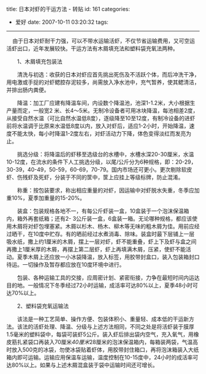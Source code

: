 title: 日本对虾的干运方法 -  转贴
id: 161
categories:
  - 爱好
date: 2007-10-11 03:20:32
tags:
---

<div id="msgcns!9697D6160EFEBC17!1290" class="bvMsg">

    由于日本对虾耐干力强，可以不带水运输活虾，不仅节省运输费用，又可空运活虾出口，近年发展较快。干运方法有木屑填充法和塑料袋充氧法两种。 <p>　　1、木屑填充包装法 <p>　　清洗与初选：收获的日本对虾应首先挑出死伤及不活跃个体，而后冲洗干净，用电激或手捉的对虾鳃腔存泥较多，尚需放入净水池中，充气暂养，使其鳃清洁，并排出肠内粪便。 <p>　　降温：加工厂应建有降温车间，内设数个降温池，池深1-1.2米，大小根据生产量而定，一般宽2 米、长4～5米。无制冷设备者可用冰块降温，每池相差2度，从接受自然水温（可比自然水温低8度），逐级降至10至12度，有制冷设备的进虾前将水温调于比原来水温低8度以内，放入对虾后，适应1-2小时，开始降温，速度不能太快，每小时降温1-2度左右，对虾活动力下降，体色变得淡红而发亮为止。 <p>　　挑选分级：将降温后的虾移至选级台的水槽中，水槽水深20-30厘米，水温10-12度，在流水的条件下人工挑选分级，以尾/公斤分为6种规格，即：20-29，30-39，40-49，50-59，60-69，70-79。国内市场还可更小。更次剔除软皮虾、伤残虾及死虾，分装于不同的筐中，筐上应挂上等级标牌，防止混淆。 <p>　　称重：按包装要求，称出相应重量的对虾，因运输中对虾脱水失重，冬季应加重10%，夏季加重量的15-20%。 <p>　　装盒：包装规格各地不一，有每公斤虾装一盒，10盒装于一个泡沫保温箱内，箱外再套纸箱；还有2- 3公斤装一盒，6盒装一箱。无论哪种规格，都应该使用木屑将对虾包埋塞紧。木屑以杉木、杨木、柳木等无味的粗木屑为佳。用前应经过晒干，在10度中贮存。有的晒前经过水煮消毒、除味。装盒时最下层铺上一层吸水纸，撒上约1厘米的木屑，摆上一层对虾，虾不能重叠，虾上下及虾与盒之间再撒上1厘米厚的木屑，再摆上第二层虾，虾上再填满木屑，压紧，使虾不能活动。夏季木屑上还应放一小冰袋降温，放入标签，用胶带封盒口，装入包装箱封口待运。一切操作及暂存都应放在10度环境中进行。 <p>　　包装、各种运输工具的交接，应周密计划、紧密衔接，力争在最短时间内运达目的地。一般情况下冬季经过72小时运输，成活率可达80%以上，夏季48小时可达70%以上。 <p>　　2、塑料袋充氧运输法 <p>　　该法是一种工艺简单、操作方便、包装体积小、重量轻、成本低的干运新方法。该法的活虾处理、降温、分级与上述方法相同，不同之处是将活虾装于膜厚1.5毫米的塑料袋中，每袋可装虾5公斤。装入虾后排出袋内空气，充入氧气，用橡皮筋扎紧袋口再装入70厘米*40厘米*28厘米的泡沫保温箱内，每箱装两袋，气温高时放入500克的冰袋，勿使冰袋贴着虾体，用胶带封住箱口，再将泡沫箱装入大纸箱内即可运输。运输应用保温车运输，温度控制在10-15度中，24小时的成活率可达80%以上。如果与上述木屑混盒装于袋中运输时间还可增长。  
</div>